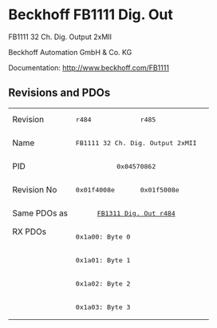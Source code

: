 # Beckhoff FB1111 Dig. Out

FB1111 32 Ch. Dig. Output 2xMII

Beckhoff Automation GmbH & Co. KG

Documentation: <a href="http://www.beckhoff.com/FB1111">http://www.beckhoff.com/FB1111</a>

## Revisions and PDOs
<table>
<tr >
<td class="first">Revision</td>
<td ><pre>r484</pre></td>
<td ><pre>r485</pre></td>
</tr>
<tr >
<td class="first">Name</td>
<td  colspan=2 align="center"><pre>FB1111 32 Ch. Dig. Output 2xMII</pre></td>
</tr>
<tr >
<td class="first">PID</td>
<td  colspan=2 align="center"><pre>0x04570862</pre></td>
</tr>
<tr >
<td class="first">Revision No</td>
<td ><pre>0x01f4008e</pre></td>
<td ><pre>0x01f5008e</pre></td>
</tr>
<tr >
<td class="first">Same PDOs as</td>
<td  colspan=2 align="center"><pre><a href="FB1311+Dig.+Out">FB1311 Dig. Out r484</a></pre></td>
</tr>
<tr class="rxpdo pdosection">
<td class="first" rowspan=4 valign=top>RX PDOs</td>
<td colspan=2 align="left"><pre>0x1a00: Byte 0</pre></td>
<td></td>
</tr>
<tr class="rxpdo pdosection">
<td class="first" colspan=2 align="left"><pre>0x1a01: Byte 1</pre></td>
</tr>
<tr class="rxpdo pdosection">
<td class="first" colspan=2 align="left"><pre>0x1a02: Byte 2</pre></td>
</tr>
<tr class="rxpdo pdosection">
<td class="first" colspan=2 align="left"><pre>0x1a03: Byte 3</pre></td>
</tr>
</table>
